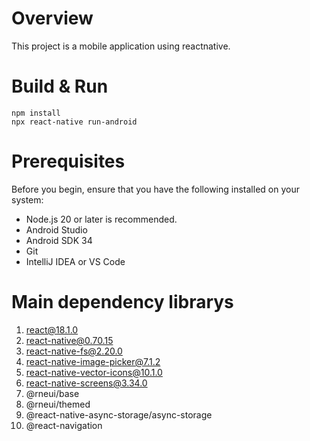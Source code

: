 # Overview
This project is a mobile application using reactnative.

# Build & Run
```
npm install
npx react-native run-android
```

# Prerequisites
Before you begin, ensure that you have the following installed on your system:

+ Node.js 20 or later is recommended.
+ Android Studio
+ Android SDK 34
+ Git
+ IntelliJ IDEA or VS Code

# Main dependency librarys
1. react@18.1.0
2. react-native@0.70.15
3. react-native-fs@2.20.0
4. react-native-image-picker@7.1.2
5. react-native-vector-icons@10.1.0
6. react-native-screens@3.34.0
7. @rneui/base
8. @rneui/themed
9. @react-native-async-storage/async-storage
10. @react-navigation
